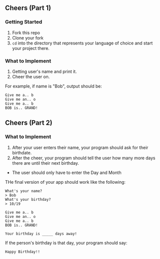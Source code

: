 ## Cheers (Part 1)

### Getting Started

1. Fork this repo
2. Clone your fork
3. `cd` into the directory that represents your language of choice and start your project there.


### What to Implement
1. Getting user's name and print it.
2. Cheer the user on.

For example, if name is "Bob", output should be:

```shell
Give me a.. b
Give me an.. o
Give me a.. b
BOB is.. GRAND!
```

## Cheers (Part 2)

### What to Implement
1. After your user enters their name, your program should ask for their birthdate.
2. After the cheer, your program should tell the user how many more days there are until their next birthday.
  - The user should only have to enter the Day and Month

THe final version of your app should work like the following:


```shell
What's your name?
> Bob
What's your birthday?
> 10/19

Give me a.. b
Give me an.. o
Give me a.. b
BOB is.. GRAND!

Your birthday is _____ days away!
```

If the person's birthday is that day, your program should say:

```shell
Happy Birthday!!
```

